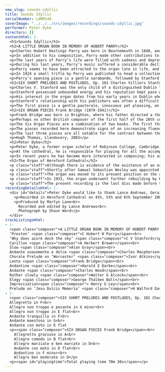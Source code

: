 ```yaml
---
new_slug: sounds-idyllic
title: Sounds Idyllic
serialNumber: LAMM148
coverImage: "../../../src/images/recordings/sounds-idyllic.jpg"
performer: Peter Dyke
directors: []
contentHtml: |-
  <h1>Sounds Idyllic</h1>
  <h2>A LITTLE ORGAN BOOK IN MEMORY OF HUBERT PARRY</h2>
  <p>Charles Hubert Hastings Parry was born in Bournemouth in 1848, and died 70 years later in Rustington, Sussex. A composer, scholar and a teacher, he combined these activities with a forceful personality and social position, and exercised a revitalising influence on English musical life at a time when standards of composition, performance, criticism and education were low.</p>
  <p>In addition to his composition, Parry made other contributions to the English music scene. He was invited by George Grove to write for his new dictionary in 1877 and to join the staff of the Royal College of Music when it was opened in 1883. In the same year he was appointed choragus at Oxford, and in 1894 he succeeded Grove as director of the RCM. He succeeded Stainer as professor at Oxford in 1900, a position which he resigned in 1908 although he remained at the RCM until his death in 1918. He was knighted in 1898 and five years later made a baronet. His ethical and aesthetic standards influenced not only his students but the whole artistic life of his time.</p>
  <p>The last years of Parry’s life were filled with sadness and depression. The war had demoralised him, his wife’s work for the suffragette movement caused an isolation in their relationship, and a rift had occurred at the RCM between himself and Stanford. Heart problems had harassed Parry all his life, but it is ironic that these were not the cause of his death: he died from blood poisoning after the removal of cysts, in a state of agony and delirium. Parry’s funeral took place at St Paul’s Cathedral on 16 October 1918, presided over by the Archbishop of Canterbury and attended by representatives of the King, the Prince of Wales and Queen Alexandra. Stanford, Elgar, Mackenzie, Cowen, Lloyd, Bridge and Parratt were there as were representatives of all the many and varied institutions and organisations with which Parry had been associated.</p>
  <p>During his last years, Parry’s music suffered a considerable decline, with no more than a handful of choral works remaining in the repertoire. Post-war Britain was hungry for new artistic ideals and was, for the most part, happy to ignore the paradigms of its Victorian and Edwardian forefathers. Some were disposed to accuse Parry and his contemporaries of having prevented the one central talent, Elgar, from realising success earlier than he did.</p>
  <p>Parry seems to have been attracted to the organ late in life, and all his organ works appeared in close succession within a few years. They all illustrate his lofty, serious ideals of art, as well as his masterly contrapuntal skill.</p>
  <p>In 1924 a small trifle by Parry was published to head a collection of organ pieces by composers who had been his friends or pupils. Some of the pieces had been played at Parry’s funeral, and the others were written later, and the thirteen were eventually assembled. Parry’s piece had been written ‘For the Little Organ Book’ and it seemed fitting to publish the volume as A Little Organ Book in memory of Hubert Parry. What Parry had in mind for his own piece is not known; his love of Bach would have prompted the title, and perhaps he intended a set of short pieces of some kind.</p>
  <p>Parry’s opening piece is a gentle sarabande, followed by Stanford’s chorale prelude on Parry’s song, ‘Why does azure deck the sky’. Brewer’s Carillon embraces a wide range of dynamics, while Gray’s triple time air changes to duple time in its final bars, with the quotation ‘O may we soon again renew that song!’ from Blest Pair of Sirens played pianissimo on the Swell strings. Macpherson and Atkins continue with triple time signatures, the latter piece based on the tune Worcester, attributed to Thomas Tomkins. Bridge’s contribution is perhaps the most forward-thinking and enigmatic of the collection, developing from an unaccompanied opening phrase and ending as it began with a single sustained F sharp. The pieces by Darke and Wood provide the organist with an opportunity to introduce different solo stops, while Alcock writes a sincere, fluent movement. Thalben Ball’s Elegy is not his famous one, but it embraces a wide range of dynamics and colour in its four pages. Ley’s Improvisation is in slow triple time, indulging in a passage of lush harmonies before its quiet ending. Walford Davies concludes the volume with a sophisticated movement based on the plainsong Jesu dulcis memoria. The solo stop here is the Cor Anglais, a free reed added to the organ by Rolin Frères in 1909.</p>
  <h2>SIX SHORT PRELUDES AND POSTLUDES, Op. 101 Charles Villiers Stanford (1852-1924)</h2>
  <p>Charles V. Stanford was the only child of a distinguished Dublin lawyer. His father was a keen amateur cellist and singer, and from his earliest days Stanford was exposed to cultured musical influences and a brilliant circle of judicial, medical and ecclesiastical intellectuals who frequented his home. He had been intended for the legal profession, but in 1870 his father permitted him to follow a musical career on condition that he first receive a university education and then study music abroad. In that year he entered Queen’s College, Cambridge as a choral scholar. By 1873 he had been appointed organist of Trinity College, Cambridge, which regularly granted him leave of absence to further his studies abroad.</p>
  <p>Stanford possessed unbounded energy and his reputation kept pace with his untiring activity in promoting his highest ideals in music; soon he was offered the leading appointments in Britain. At the opening of the Royal College of Music in 1883 he was made professor of composition and orchestral playing, and four years later he was elected professor of music at Cambridge University, a rare honour for a man of 35. He retained both posts until his death, and exercised more influence in the teaching of composition than any other musician in Britain throughout his tenure. His importance in the musical life of Britain is reflected in the fact that he is buried in Westminster Abbey next to Purcell.</p>
  <p>His interest in the organ dates from his early years in Dublin where he studied the instrument under Robert Stewart, organist of St Patrick’s Cathedral. His organ music is a treasure trove ranging from technically demanding recital pieces to quite simple voluntaries. His most important contribution is the set of five organ sonatas, composed in one year, between May 1917 and May 1918. His two sets of pieces entitled Six Short Preludes and Postludes, are more regularly heard: the first set, recorded here, was completed in April 1907, while the second set, Op. 105, appeared a year later.</p>
  <p>Stanford’s relationship with his publishers was often a difficult one. He had fallen out irrevocably with Novello, and looked to Boosey as the principal publisher of his large-scale works, though some chamber works had been offered to Edgar Pettman’s company, Houghton, and later Stanford was tempted to place a few of his organ works with Schirmer. With the advent in 1907 of a new publishing enterprise in Berners Street called Stainer &amp; Bell, Stanford lent his support to that firm with alacrity. Stainer &amp; Bell chose to issue a range of works in individual series, with an emphasis on choral works, church music, songs, part-songs, organ music and short works for the violin. In response to this policy Stanford produced several works for the organ, including the two sets of Six Short Preludes and Postludes.</p>
  <p>The first piece is a gentle pastorale, innocuous yet pleasing, an ideal voluntary before evensong. The second is more purposeful, with two instances of toccata-like semiquaver figuration and powerful chromatic harmony. The third, Allegro non troppo, is reminiscent of Brahms, and returns to a mood of calm, the pedal part marked staccato throughout. The next piece presents another opportunity to use solo stops, and maintains the atmosphere of serenity. The final two movements are based on Irish melodies, both taken from the Petrie Collection of the Ancient Music of Ireland, published in Dublin in 1855. The first is the tune Gartan, sung to the words ‘Christ be with me, Christ within me’, amongst others, while the second is the better known St Columba, the tune for ‘The King of love my Shepherd is’.</p>
  <h2>SIX ORGAN PIECES Frank Bridge (1879-1941)</h2>
  <p>Frank Bridge was born in Brighton, where his father directed a theatre orchestra. He gained early experience with the group as violinist and arranger before going to study violin at the Royal College of Music in London. In 1899 he won a scholarship to study composition with Stanford for four years, during which time the solid foundation to his immaculate compositional technique was laid. He had to earn a living, though, and it was as violinist with the Grimson Quartet that he first entered the profession fully-fledged, though later, in 1906, he stood in for the violist of the famous Joachim Quartet and had a permanent position as violist with the fine English String Quartet until 1915. During this period he also undertook many important conducting engagements, presiding over repertory rehearsals for the newly founded New Symphony Orchestra, conducting opera at the Savoy Theatre and at Covent Garden, and appearing with such major orchestras as the London Symphony Orchestra. Bridge’s musicianship made it possible for him to take on the most difficult programmes at short notice, and Henry Wood called on him for Promenade Concerts when he himself was incapacitated. In 1923 Bridge visited the USA to conduct his own music in Boston, Cleveland, Detroit and New York. He was also a remarkable teacher, though Britten was his only composition pupil.</p>
  <p>Perhaps no other British composer of the first half of the 20th century reveals such a stylistic journey in his music. His early works follow in the late-Romantic tradition bearing a kinship with Faur<font face="Verdana">é</font>; subsequently Bridge comes close to the orbit of Delius. After the First World War, however, his music became intense and chromatic, rubbing shoulders with the early works of the Second Viennese School. Finding little favour with the public or critics, his late work languished, and despite Britten’s advocacy, it was not until the 1970s that Bridge’s remarkable legacy received the attention it deserved.</p>
  <p>The Six Organ Pieces are a combination of two books. The first three pieces were published in 1919, and the last three in 1914, and were previously entitled First Book and Second Book of Organ Pieces; however, the first three pieces were composed as early as autumn 1905, the year of the publication of the Three Pieces which include the well-known Adagio in E. In addition, Bridge’s oeuvre for organ includes the short piece in the Little Organ Book in memory of Hubert Parry and three later pieces composed in 1939.</p>
  <p>The pieces recorded here demonstrate signs of an increasing fluency of thought and contrapuntal skill and they show Bridge to have been a master of purely musical discourse at a time when the preoccupations of many of his British contemporaries were mystical and poetically atmospheric. The gentle Allegretto grazioso, in 6/8 time, is full of confident modulations before the return of the soaring solo theme. The second piece is gentle and diatonic, over an ostinato in the left hand and a static pedal part. In contrast, the Allegro marziale e ben marcato is marked ‘full organ’ in a style typical of the Edwardian era, although the central section contains solos that are more restrained, while retaining the rhythmic vigour heard at the outset.</p>
  <p>The last three pieces are all notable for the contrast between their tranquil openings and their turbulent central sections. The fourth begins and ends with the solo strings, the fifth with the Orchestral Oboe. The final Allegro ben moderato in particular displays incredible contrapuntal ingenuity. The initial melody appears as a solo in the left hand in the ninth bar, a twelfth lower than the original. Eight bars later, the left hand plays the theme at yet another pitch as the pedal enters with the theme in augmentation. Even the great J S Bach would have been quite proud of that!</p>
  <p>Hugh Thomas, Llandovery, 2003</p>
  <h2>Peter Dyke</h2>
  <p>Peter Dyke, a former organ scholar of Robinson College, Cambridge, held organist’s posts in Wheathampstead, Newport and St Albans before being appointed assistant organist at Hereford Cathedral in March 1998. Much in demand as a teacher and as a recitalist, he has given concerts across Britain, Europe and North America, and in 1993 was awarded second prize in the Interpretation Competition of the St Albans International Organ Festival.</p>
  <p>At the cathedral, he is responsible for playing for all the accompanied services sung by the cathedral choir (up to eight per week) as well as assisting in the training of the choristers and accompanying at the Hereford Three Choirs Festival every three years. In spring 2000 he founded the Hereford Cathedral Voluntary Choir, which has quickly gained a strong reputation following its singing at services, concerts and a radio broadcast. He has a keen interest in teaching and was closely involved with the founding of the highly-successful Diocese of Hereford Organists’ Training Scheme.</p>
  <p>In recent years he has become more interested in composing; his arrangement of the National Anthem (in eighteenth century style) was performed at the Opening Service of the 2000 Three Choirs Festival by the Orchestra of St John’s, Smith Square, with the Festival Chorus, conducted by Dr Roy Massey.</p>
  <h2>The Organ of Hereford Cathedral</h2>
  <p class="staff">Although there is evidence of the existence of an organ in Hereford Cathedral as far back as the fourteenth century, the earliest instrument of note was built in 1686 by Renatus Harris; some of the pipes from this survive to the present day. By the end of the eighteenth century, a short-compass swell division had been added to the original two manuals, and in 1806 Thomas Elliot added a pedal department.</p>
  <p class="staff">Shortly after Samuel Sebastian Wesley was appointed cathedral organist in 1832, major improvements were made to the organ by J C Bishop, enabling Wesley’s composition The Wilderness with its virtuoso pedal part to be performed in November of that year.</p>
  <p class="staff">The organ was moved to its present position on the south side of the choir during the restoration by Gray and Davison in 1863, and the Gilbert Scott case dates from this time. Henry Willis’s first involvement at Hereford dates from the 1870s when the improvements included the addition of the solo manual. However, it was Willis’s extensive rebuild of 1892 which gave the organ its present-day distinctive quality and tonal character, celebrated in this disc.</p>
  <p class="staff">In 1933, the organ underwent further rebuilding by Henry Willis III, when the console was moved to its present position, facing the pipes, on the north side of the choir, thus allowing the organist to hear the instrument and choir more adequately. Harrison and Harrison restored the organ in 1978, when a new four-rank mixture was added to the Great chorus and the choir pipes moved to the position of the former console at the base of the case.</p>
  <p class="staff">The present recording is the last disc made before the organ’s most recent restoration in 2004; although some action noise and wind leakage may be audible at times, the tonal quality and colour are gloriously rich and unique to Hereford.</p>
recordingDetailsHtml: |-
  <div id="details">Peter Dyke would like to thank Lance Andrews, Geraint Bowen, Martyn Lane, Roy Massey, John and Meriel Oliver, Harriet Pawsey, Beth Randell, John Robinson, Edward Seymour, Hugh Thomas and Shaun Ward for their help with this recording.
    <p>Recorded in Hereford Cathedral on 4th, 5th and 6th September 2002 by kind permission of the Dean and Chapter</p>
    <p>Produced by Martyn Lane<br>
      Recorded and edited by Lance Andrews<br>
      Photograph by Shaun Ward</p>
  </div>
trackListingsHtml:
- |-
  <span class="composer">A LITTLE ORGAN BOOK IN MEMORY OF HUBERT PARRY </span><br>
  ‘Preston’ <span class="composer">C Hubert H Parry</span><br>
  ‘Why does azure deck the sky’ <span class="composer">C V Stanford</span><br>
  Carillon <span class="composer">A Herbert Brewer</span><br>
  Slow <span class="composer">Alan Gray</span><br>
  Andante soavemente e dolce <span class="composer">Charles Macpherson</span><br>
  Chorale Prelude on ‘Worcester’ <span class="composer">Ivor Atkins</span><br>
  Lento <span class="composer">Frank Bridge</span><br>
  Andantino <span class="composer">Harold E Darke</span><br>
  Andante <span class="composer">Charles Wood</span><br>
  Rather slowly <span class="composer">Walter G Alcock</span><br>
  Elegy <span class="composer">George Thalben Ball</span><br>
  Improvisation<span class="composer"> Henry G Ley</span><br>
  Prelude on ‘Jesu Dulcis Memoria’ <span class="composer">H Walford Davies</span>
- |-
  <span class="composer">SIX SHORT PRELUDES AND POSTLUDES, Op. 101 Charles Villiers Stanford</span><br>
  Allegretto in F<br>
  Allegro non troppo e pesante in G minor<br>
  Allegro non troppo in E flat<br>
  Andante tranquillo in F<br>
  Andante maestoso in G<br>
  Andante con moto in E flat
  <p><span class="composer">SIX ORGAN PIECES Frank Bridge</span><br>
    Allegretto grazioso in A<br>
    Allegro comodo in B flat<br>
    Allegro marziale e ben marcato in D<br>
    Andante con moto in D flat<br>
    Andantino in F minor<br>
    Allegro ben moderato in D</p>
  <p><span id="playingtime">Total playing time 70m 30s</span></p>
---
```


